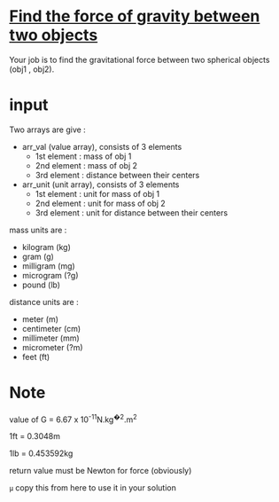 # [Find the force of gravity between two objects](https://www.codewars.com/kata/find-the-force-of-gravity-between-two-objects "https://www.codewars.com/kata/5b609ebc8f47bd595e000627")

Your job is to find the gravitational force between two spherical objects (obj1 , obj2).

input
====

Two arrays are give : 

- arr_val (value array), consists of 3 elements
    - 1st element : mass of obj 1
    - 2nd element : mass of obj 2
    - 3rd element : distance between their centers
- arr_unit (unit array), consists of 3 elements
    - 1st element : unit for mass of obj 1
    - 2nd element : unit for mass of obj 2
    - 3rd element : unit for distance between their centers

mass units are : 
    
- kilogram (kg)
- gram (g)
- milligram (mg)
- microgram (?g)
- pound (lb)

distance units are : 

- meter (m)
- centimeter (cm)
- millimeter (mm)
- micrometer (?m)
- feet (ft)

Note
====


value of G = 6.67 x 10<sup>-11</sup>N.kg<sup>�2</sup>.m<sup>2<sup> 

1ft = 0.3048m

1lb = 0.453592kg

return value must be Newton for force (obviously)

`μ` copy this from here to use it in your solution 

